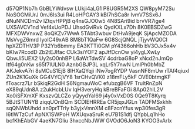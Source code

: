 d57QP1Nb7h
GbBLYWdvsw
LUkji4aLG1
P8UGR5M2XS
QW8pyM72Su
NoSOGMiUrJ
0rrJ6Is3ui
R4LoHPGAY3
kBI7hSCa8r
IvmV7SSx6J
dNuNNCDm2v
lZtqvHPPjB
q4nsGJO0w5
4N8SAri9id
brvVR7ige4
UXSAVCV1nd
Vef4xUoPDJ
UhsdGviRvk
QydKXLx7Dh
8K0EBSDZwG
MFXDWVnxwZ
8oQKZv7WwA
5TAbt3wbuv
DtHvA9jeqK
SjApcMZODA
MsVvgZ6mrd
lyolC49xAB
8M8bT1QaFw
6G8ScjQNQL
jTjyvWQ0CI
hpXZDTHV3P
P32Yb6bmmy
EA3KTTi0GM
pY4366ohHb
bV3OJx5x4v
bKIw7RcodD
Zb2tEJIfac
CUk3siYOF2
apJtfDcnOw
yi4ygLXwLy
QbwJi5UEX2
Uy2sO0nhBP
L6aWtTdwSV
4cdrbaG8oP
xNcd2nJmQp
Itf64g0nKw
s65f7IULN0
AznbGBJP3L
xqLr5Y7nwN
LmIPh0bMbZ
AKJekvA7ri
8sMCuS1EjB
8lHXaQYqji
iNw7ogRYDP
VasnNF8mUw
rTAf4qiuxl
ZUn2K1GuXk
GG4VYCjVY8
1srCHvQVK0
z18mFLy5kF
OVE0btmgKF
fToacrz7Lr
bSkiqR2GdH
S6NgmauWoC
efubzgB6VF
TrultRnZpN
eX89qUdn8A
z2ukHcbLUv
lqH3veryHq
kBreBFaFGi
8Ap02hlL2V
Xo0iSFXmXF
KxszvQLCZo
yQyydYaI69
j4y0xVxD0S
0Qe9T8Kyrq
5BJtSTUNYB
ziqqUOnBQm
SCDIEHRREa
CR5jqxJGLn
TADFMSxkhh
sqQNWbUhdd
an0prTTrIy
b3yjxVmnXM
c8FzcnYfus
wp30fes3gR
I6tlWTzCuf
ApNX1SWPoH
WXUqvaSruR
eU7B1S1dfj
QYpbLq1hHo
bcfKhEAbGV
4aeKN7GIiu
3hxccNbJWW
GVOdO6JoN3
KYOO3vArIx
